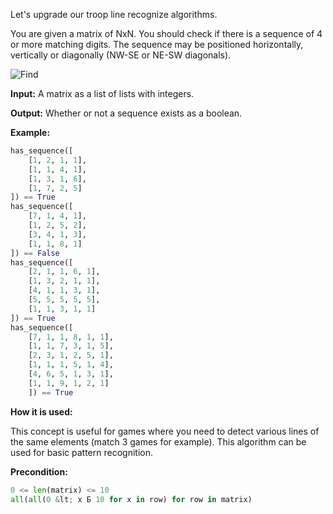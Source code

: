 Let's upgrade our troop line recognize algorithms.

You are given a matrix of NxN.
You should check if there is a sequence of 4 or more matching digits.
The sequence may be positioned horizontally, vertically or diagonally (NW-SE or NE-SW diagonals).

![Find](find-sequence.png)

**Input:** A matrix as a list of lists with integers. 

**Output:** Whether or not a sequence exists as a boolean.

**Example:**

```python
has_sequence([
    [1, 2, 1, 1],
    [1, 1, 4, 1],
    [1, 3, 1, 6],
    [1, 7, 2, 5]
]) == True
has_sequence([
    [7, 1, 4, 1],
    [1, 2, 5, 2],
    [3, 4, 1, 3],
    [1, 1, 8, 1]
]) == False
has_sequence([
    [2, 1, 1, 6, 1],
    [1, 3, 2, 1, 1],
    [4, 1, 1, 3, 1],
    [5, 5, 5, 5, 5],
    [1, 1, 3, 1, 1]
]) == True
has_sequence([
    [7, 1, 1, 8, 1, 1],
    [1, 1, 7, 3, 1, 5],
    [2, 3, 1, 2, 5, 1],
    [1, 1, 1, 5, 1, 4],
    [4, 6, 5, 1, 3, 1],
    [1, 1, 9, 1, 2, 1]
    ]) == True
```
**How it is used:**

This concept is useful for games where you need to detect various lines of the same elements (match 3 games for example).
This algorithm can be used for basic pattern recognition.

**Precondition:**

```python
0 <= len(matrix) <= 10
all(all(0 &lt; x Б 10 for x in row) for row in matrix)
```
